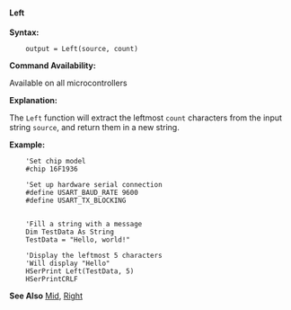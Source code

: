 <div class="section">

<div class="titlepage">

<div>

<div>

#### <span id="left"></span>Left

</div>

</div>

</div>

<span class="strong">**Syntax:**</span>

``` screen
    output = Left(source, count)
```

<span class="strong">**Command Availability:**</span>

Available on all microcontrollers

<span class="strong">**Explanation:**</span>

The `Left` function will extract the leftmost `count` characters from
the input string `source`, and return them in a new string.

<span class="strong">**Example:**</span>

``` screen
    'Set chip model
    #chip 16F1936

    'Set up hardware serial connection
    #define USART_BAUD_RATE 9600
    #define USART_TX_BLOCKING


    'Fill a string with a message
    Dim TestData As String
    TestData = "Hello, world!"

    'Display the leftmost 5 characters
    'Will display "Hello"
    HSerPrint Left(TestData, 5)
    HSerPrintCRLF
```

<span class="strong">**See Also**</span>
<a href="mid" class="link" title="Mid">Mid</a>,
<a href="right" class="link" title="Right">Right</a>

</div>
